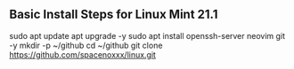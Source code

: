 ## Basic Install Steps for Linux Mint 21.1
sudo apt update 
apt upgrade -y 
sudo apt install openssh-server neovim git -y 
mkdir -p ~/github 
cd ~/github 
git clone https://github.com/spacenoxxx/linux.git
